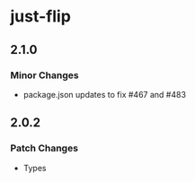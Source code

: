 # just-flip

## 2.1.0

### Minor Changes

- package.json updates to fix #467 and #483

## 2.0.2

### Patch Changes

- Types

